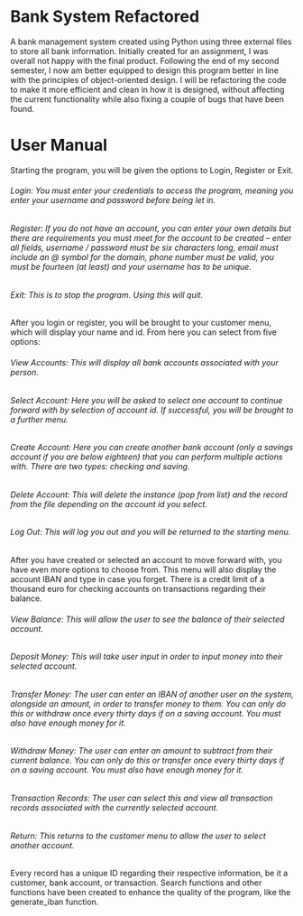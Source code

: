 # Bank System Refactored

A bank management system created using Python using three external files to store all bank information. Initially created for an assignment, I was overall not happy with the final product. Following the end of my second semester, I now am better equipped to design this program better in line with the principles of object-oriented design. I will be refactoring the code to make it more efficient and clean in how it is designed, without affecting the current functionality while also fixing a couple of bugs that have been found.

# User Manual

Starting the program, you will be given the options to Login, Register or Exit.

###### Login: You must enter your credentials to access the program, meaning you enter your username and password before being let in.  
###### Register: If you do not have an account, you can enter your own details but there are requirements you must meet for the account to be created – enter all fields, username / password must be six characters long, email must include an @ symbol for the domain, phone number must be valid, you must be fourteen (at least) and your username has to be unique.  
###### Exit: This is to stop the program. Using this will quit.  

After you login or register, you will be brought to your customer menu, which will display your name and id. From here you can select from five options:

###### View Accounts: This will display all bank accounts associated with your person.  
###### Select Account: Here you will be asked to select one account to continue forward with by selection of account id. If successful, you will be brought to a further menu.  
###### Create Account: Here you can create another bank account (only a savings account if you are below eighteen) that you can perform multiple actions with. There are two types: checking and saving.  
###### Delete Account: This will delete the instance (pop from list) and the record from the file depending on the account id you select.  
###### Log Out: This will log you out and you will be returned to the starting menu.  

After you have created or selected an account to move forward with, you have even more options to choose from. This menu will also display the account IBAN and type in case you forget. There is a credit limit of a thousand euro for checking accounts on transactions regarding their balance.

###### View Balance: This will allow the user to see the balance of their selected account.  
###### Deposit Money: This will take user input in order to input money into their selected account.  
###### Transfer Money: The user can enter an IBAN of another user on the system, alongside an amount, in order to transfer money to them. You can only do this or withdraw once every thirty days if on a saving account. You must also have enough money for it.  
###### Withdraw Money: The user can enter an amount to subtract from their current balance. You can only do this or transfer once every thirty days if on a saving account. You must also have enough money for it.  
###### Transaction Records: The user can select this and view all transaction records associated with the currently selected account.  
###### Return: This returns to the customer menu to allow the user to select another account.  

Every record has a unique ID regarding their respective information, be it a customer, bank account, or transaction. Search functions and other functions have been created to enhance the quality of the program, like the generate_iban function.
